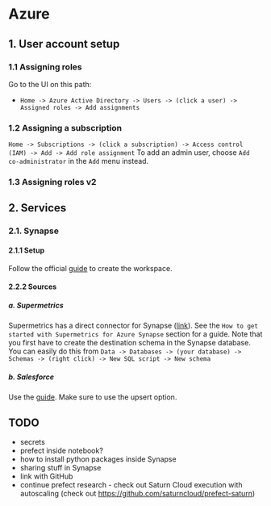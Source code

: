 # Azure
## 1. User account setup
### 1.1 Assigning roles

Go to the UI on this path:

* `Home -> Azure Active Directory -> Users -> (click a user) -> Assigned roles -> Add assignments`

### 1.2 Assigning a subscription
`Home -> Subscriptions -> (click a subscription) -> Access control (IAM) -> Add -> Add role assignment`
To add an admin user, choose `Add co-administrator` in the `Add` menu instead.
### 1.3 Assigning roles v2

## 2. Services
### 2.1. Synapse
#### 2.1.1 Setup
Follow the official [guide](https://docs.microsoft.com/en-us/azure/synapse-analytics/get-started-create-workspace) to create the workspace.
#### 2.2.2 Sources
##### a. Supermetrics
Supermetrics has a direct connector for Synapse ([link](https://supermetrics.com/blog/supermetrics-for-azure-synapse)).
See the `How to get started with Supermetrics for Azure Synapse` section for a guide. Note that you first have to create the destination schema in the Synapse database. You can easily do this from `Data -> Databases -> (your database) -> Schemas -> (right click) -> New SQL script -> New schema`
##### b. Salesforce
Use the [guide](https://docs.microsoft.com/en-us/azure/data-factory/connector-salesforce). Make sure to use the upsert option.

## TODO
- secrets
- prefect inside notebook?
- how to install python packages inside Synapse
- sharing stuff in Synapse
- link with GitHub
- continue prefect research - check out Saturn Cloud execution with autoscaling (check out https://github.com/saturncloud/prefect-saturn)
